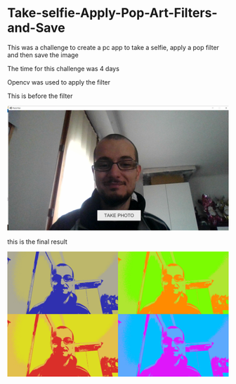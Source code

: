 #  Take-selfie-Apply-Pop-Art-Filters-and-Save

This was a challenge to create a pc app to take a selfie, apply a pop filter and then save the image

The time for this challenge was 4 days

Opencv was used to apply the filter

This is before the filter

![alt text](https://github.com/MarcoLavoro/Take-selfie-Apply-Pop-Art-Filters-and-Save/blob/main/GitImages/OriginalPhoto.png?raw=true)

this is the final result

![alt text](https://github.com/MarcoLavoro/Take-selfie-Apply-Pop-Art-Filters-and-Save/blob/main/GitImages/With%20filter.png?raw=true)

